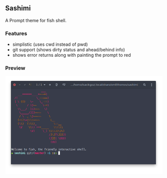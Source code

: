 ## Sashimi

A Prompt theme for fish shell.

### Features
- simplistic (uses cwd instead of pwd)
- git support (shows dirty status and ahead/behind info)
- shows error returns along with painting the prompt to red

### Preview
![screenshot](images/preview.png)
